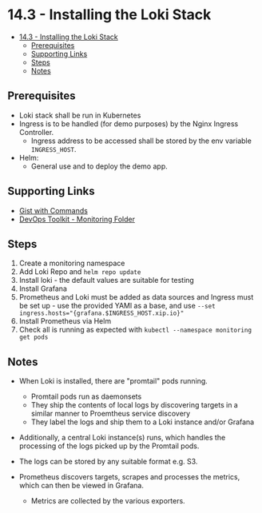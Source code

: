 # 14.3 - Installing the Loki Stack

- [14.3 - Installing the Loki Stack](#143---installing-the-loki-stack)
  - [Prerequisites](#prerequisites)
  - [Supporting Links](#supporting-links)
  - [Steps](#steps)
  - [Notes](#notes)

## Prerequisites

- Loki stack shall be run in Kubernetes
- Ingress is to be handled (for demo purposes) by the Nginx Ingress Controller.
  - Ingress address to be accessed shall be stored by the env variable `INGRESS_HOST`.
- Helm:
  - General use and to deploy the demo app.

## Supporting Links

- [Gist with Commands](https://gist.github.com/vfarcic/838a3a716cd9eb3c1a539a8d404d2077)
- [DevOps Toolkit - Monitoring Folder](https://github.com/vfarcic/devops-catalog-code/tree/master/monitoring)

## Steps

1. Create a monitoring namespace
1. Add Loki Repo and `helm repo update`
1. Install loki - the default values are suitable for testing
1. Install Grafana
1. Prometheus and Loki must be added as data sources and Ingress must be set up - use the provided YAMl as a base, and use `--set ingress.hosts="{grafana.$INGRESS_HOST.xip.io}"`
1. Install Prometheus via Helm
1. Check all is running as expected with `kubectl --namespace monitoring get pods`

## Notes

- When Loki is installed, there are "promtail" pods running.
  - Promtail pods run as daemonsets
  - They ship the contents of local logs by discovering targets in a similar manner to Proemtheus service discovery
  - They label the logs and ship them to a Loki instance and/or Grafana
- Additionally, a central Loki instance(s) runs, which handles the processing of the logs picked up by the Promtail pods.
- The logs can be stored by any suitable format e.g. S3.

- Prometheus discovers targets, scrapes and processes the metrics, which can then be viewed in Grafana.
  - Metrics are collected by the various exporters.
